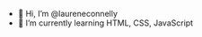 - 👋 Hi, I’m @laureneconnelly
- 🌱 I’m currently learning HTML, CSS, JavaScript

<!---
laureneconnelly/laureneconnelly is a ✨ special ✨ repository because its `README.md` (this file) appears on your GitHub profile.
You can click the Preview link to take a look at your changes.
--->
